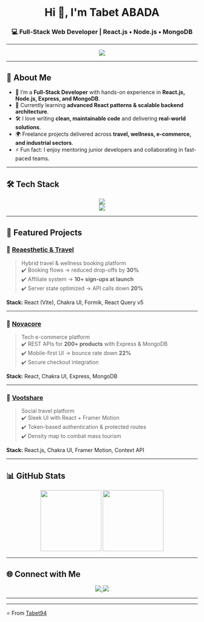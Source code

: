 
<h1 align="center">Hi 👋, I'm Tabet ABADA </h1>
<h3 align="center">💻 Full-Stack Web Developer | React.js • Node.js • MongoDB</h3>

---

<p align="center">
  <img src="https://readme-typing-svg.herokuapp.com?size=20&duration=4000&color=00ADB5&center=true&vCenter=true&lines=Building+scalable+modern+apps;Full-Stack+Web+Developer;React.js+%7C+Node.js+%7C+MongoDB;Always+learning+%26+sharing" />
</p>

---

## 🚀 About Me  

- 🔭 I’m a **Full-Stack Developer** with hands-on experience in **React.js, Node.js, Express, and MongoDB**.  
- 🌱 Currently learning **advanced React patterns & scalable backend architecture**.  
- 🛠️ I love writing **clean, maintainable code** and delivering **real-world solutions**.  
- 🌍 Freelance projects delivered across **travel, wellness, e-commerce, and industrial sectors**.  
- ⚡ Fun fact: I enjoy mentoring junior developers and collaborating in fast-paced teams.  

---

## 🛠 Tech Stack  

<p align="center">
  <img src="https://skillicons.dev/icons?i=react,nodejs,express,mongodb,js,ts,html,css,git,vite" />
  <br/>
  <img src="https://skillicons.dev/icons?i=postman,figma,linux,bootstrap" />
</p>  

---

## 📌 Featured Projects  

### 🔹 [Reaesthetic & Travel](#)  
> Hybrid travel & wellness booking platform  
✔️ Booking flows → reduced drop-offs by **30%**  
✔️ Affiliate system → **10+ sign-ups at launch**  
✔️ Server state optimized → API calls down **20%**  

**Stack:** React (Vite), Chakra UI, Formik, React Query v5  

---

### 🔹 [Novacore](#)  
> Tech e-commerce platform  
✔️ REST APIs for **200+ products** with Express & MongoDB  
✔️ Mobile-first UI → bounce rate down **22%**  
✔️ Secure checkout integration  

**Stack:** React, Chakra UI, Express, MongoDB  

---

### 🔹 [Vootshare](#)  
> Social travel platform  
✔️ Sleek UI with React + Framer Motion  
✔️ Token-based authentication & protected routes  
✔️ Density map to combat mass tourism  

**Stack:** React.js, Chakra UI, Framer Motion, Context API  

---

## 📊 GitHub Stats  

<p align="center">
  <img src="https://github-readme-stats-git-masterrstaa-rickstaa.vercel.app/api?username=Tabet94&show_icons=true&theme=tokyonight&count_private=true" height="160"/>
  <img src="https://streak-stats.demolab.com?user=Tabet94&theme=tokyonight" height="160"/>
</p>  

---

## 🌐 Connect with Me  

<p align="center">
  <a href="www.linkedin.com/in/tabet-abada-870ba9225" target="_blank">
    <img src="https://img.shields.io/badge/LinkedIn-%230077B5.svg?&style=for-the-badge&logo=linkedin&logoColor=white" />
  </a>
  <a href="https://portfolio-xi-teal-amu701ijru.vercel.app" target="_blank">
    <img src="https://img.shields.io/badge/Portfolio-000000?style=for-the-badge&logo=vercel&logoColor=white" />
  </a>
</p>

---


---
⭐️ From [Tabet94](https://github.com/Tabet94)  
